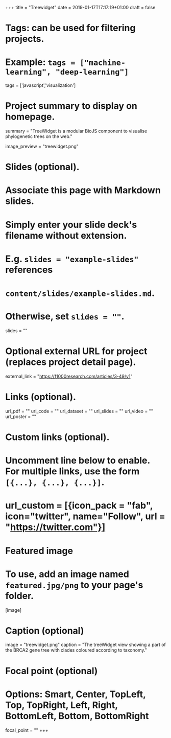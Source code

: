 +++
title = "Treewidget"
date = 2019-01-17T17:17:19+01:00
draft = false

# Tags: can be used for filtering projects.
# Example: `tags = ["machine-learning", "deep-learning"]`
tags = ['javascript','visualization']

# Project summary to display on homepage.
summary = "TreeWidget is a modular BioJS component to visualise phylogenetic trees on the web."

image_preview = "treewidget.png"

# Slides (optional).
#   Associate this page with Markdown slides.
#   Simply enter your slide deck's filename without extension.
#   E.g. `slides = "example-slides"` references 
#   `content/slides/example-slides.md`.
#   Otherwise, set `slides = ""`.
slides = ""

# Optional external URL for project (replaces project detail page).
external_link = "https://f1000research.com/articles/3-49/v1"

# Links (optional).
url_pdf = ""
url_code = ""
url_dataset = ""
url_slides = ""
url_video = ""
url_poster = ""

# Custom links (optional).
#   Uncomment line below to enable. For multiple links, use the form `[{...}, {...}, {...}]`.
# url_custom = [{icon_pack = "fab", icon="twitter", name="Follow", url = "https://twitter.com"}]

# Featured image
# To use, add an image named `featured.jpg/png` to your page's folder. 
[image]
  # Caption (optional)
  image = "treewidget.png"
  caption = "The treeWidget view showing a part of the BRCA2 gene tree with clades coloured according to taxonomy."

  # Focal point (optional)
  # Options: Smart, Center, TopLeft, Top, TopRight, Left, Right, BottomLeft, Bottom, BottomRight
  focal_point = ""
+++
